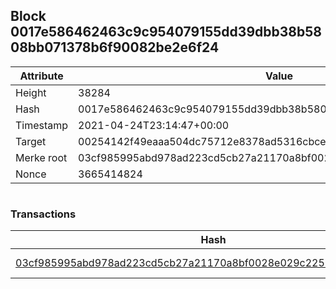 ## Block 0017e586462463c9c954079155dd39dbb38b5808bb071378b6f90082be2e6f24

Attribute | Value
--- | ---
Height | 38284
Hash | 0017e586462463c9c954079155dd39dbb38b5808bb071378b6f90082be2e6f24
Timestamp | 2021-04-24T23:14:47+00:00
Target | 00254142f49eaaa504dc75712e8378ad5316cbcead634704b3734b6271167cc4
Merke root | 03cf985995abd978ad223cd5cb27a21170a8bf0028e029c225167652403a4ef3
Nonce | 3665414824

```

```

### Transactions

Hash | Amount
--- | ---
[03cf985995abd978ad223cd5cb27a21170a8bf0028e029c225167652403a4ef3](03cf985995abd978ad223cd5cb27a21170a8bf0028e029c225167652403a4ef3.md) | 10.00000000 SKEPTI 
